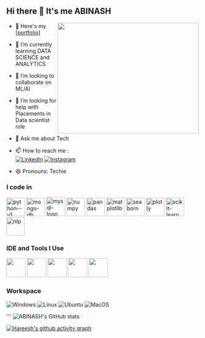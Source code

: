## Hi there 👋 It's me ABINASH

<img align="right" width="370" height="290" src="https://i.pinimg.com/originals/47/f0/34/47f0342cec72b800463bf003eac1257e.gif">

- 🔭 Here's my [[portfolio](https://github.com/abinashsasi/abinashsasi)]                                                
- 🌱 I’m currently learning DATA SCIENCE and ANALYTICS
- 👯 I’m looking to collaborate on ML/AI
- 🤔 I’m looking for help with Placements in Data scientist role
- 💬 Ask me about Tech
- 📫 How to reach me :
<br /> [![LinkedIn](https://img.shields.io/badge/LinkedIn-0077B5?style=for-the-badge&logo=linkedin&logoColor=white)](https://www.linkedin.com/in/abinashsasikumar/)
[![Instagram](https://img.shields.io/badge/Instagram-E4405F?style=for-the-badge&logo=instagram&logoColor=white)](https://instagram.com/)

- 😄 Pronouns: Techie

### I code in
<img width="48" height="48" src="https://img.icons8.com/color/48/python--v1.png" alt="python--v1"/>  <img width="48" height="48" src="https://img.icons8.com/color/48/mongo-db.png" alt="mongo-db"/>  <img width="50" height="50" src="https://img.icons8.com/color/50/mysql-logo.png" alt="mysql-logo"/>  <img width="48" height="48" src="https://img.icons8.com/color/48/numpy.png" alt="numpy"/> <img width="48" height="48" src="https://img.icons8.com/color/48/pandas.png" alt="pandas"/>  <img width="48" height="48" src="https://upload.wikimedia.org/wikipedia/commons/8/84/Matplotlib_icon.svg" alt="matplotlib"/>  <img width="48" height="48" src="https://seaborn.pydata.org/_images/logo-mark-lightbg.svg" alt="seaborn"/>  <img width="48" height="48" src="https://images.plot.ly/logo/new-branding/plotly-logomark.png" alt="plotly"/>  <img width="48" height="48" src="https://upload.wikimedia.org/wikipedia/commons/0/05/Scikit_learn_logo_small.svg" alt="scikit-learn"/>  <img width="48" height="48" src="https://img.icons8.com/color/48/artificial-intelligence.png" alt="nlp"/>



### IDE and Tools I Use
<img height="50" width="50" src="https://img.icons8.com/color/48/000000/visual-studio-code-2019.png"/> <img height="50" width="50" src="https://img.icons8.com/color/48/000000/pycharm.png"/> <img height="50" width="50" src="https://img.icons8.com/color/50/000000/git.png"/> <img height="50" width="50" src="https://img.icons8.com/dusk/64/000000/anaconda.png"/> <img height="50"  src="https://img.icons8.com/doodle/48/000000/adobe-photoshop.png"/>  

### Workspace
![Windows](https://img.shields.io/badge/Windows-0078D6?style=for-the-badge&logo=windows&logoColor=white)
![Linux](https://img.shields.io/badge/Linux-FCC624?style=for-the-badge&logo=linux&logoColor=black)
![Ubuntu](https://img.shields.io/badge/Ubuntu-E95420?style=for-the-badge&logo=ubuntu&logoColor=white)
![MacOS](https://img.shields.io/badge/macOS-000000?style=for-the-badge&logo=apple&logoColor=white)


''' ![ABINASH's GitHub stats](https://github-readme-stats.vercel.app/api?username=abinashsasi&theme=dark&show_icons=true&&hide=issues,contribs)


[![Hareesh's github activity graph](https://github-readme-activity-graph.vercel.app/graph?username=abinashsasi&bg_color=000000&color=ffffff&line=51f565&point=ffffff&area=true&hide_border=true)](https://github.com/ashutosh00710/github-readme-activity-graph)

